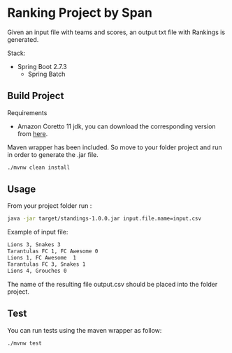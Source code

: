 # Ranking Project by Span

Given an input file with teams and scores, an output txt file with Rankings is generated.

Stack:
* Spring Boot 2.7.3
  * Spring Batch

## Build Project

Requirements
* Amazon Coretto 11 jdk, you can download the corresponding version from [here](https://docs.aws.amazon.com/corretto/latest/corretto-11-ug/downloads-list.html).

Maven wrapper has been included. So move to your folder project and run in order to generate the .jar file.

```bash
./mvnw clean install
```

## Usage

From your project folder run :
```bash
java -jar target/standings-1.0.0.jar input.file.name=input.csv
```
Example of input file:

```bash
Lions 3, Snakes 3
Tarantulas FC 1, FC Awesome 0
Lions 1, FC Awesome  1
Tarantulas FC 3, Snakes 1
Lions 4, Grouches 0
```

The name of the resulting file output.csv should be placed into the folder project.
## Test
You can run tests using the maven wrapper as follow:

```bash
./mvnw test
```



